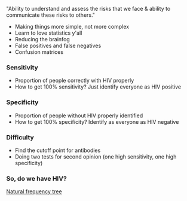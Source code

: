 "Ability to understand and assess the risks that we face & ability to communicate these risks to others."


- Making things more simple, not more complex
- Learn to love statistics y'all
- Reducing the brainfog
- False positives and false negatives 
- Confusion matrices


### Sensitivity
- Proportion of people correctly with HIV properly 
- How to get 100% sensitivity? Just identify everyone as HIV positive

### Specificity
- Proportion of people without HIV properly identified
- How to get 100% specificity? Identify as everyone as HIV negative

### Difficulty
- Find the cutoff point for antibodies
- Doing two tests for second opinion (one high sensitivity, one high specificity)

### So, do we have HIV?
[Natural frequency tree](NaturalFrequencyTree.md)

